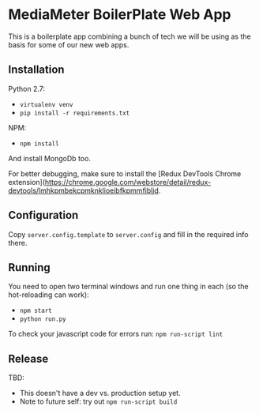 MediaMeter BoilerPlate Web App
==============================

This is a boilerplate app combining a bunch of tech we will be using as the basis
for some of our new web apps.

Installation
------------

Python 2.7:
 * `virtualenv venv`
 * `pip install -r requirements.txt`

NPM:
 * `npm install`

And install MongoDb too.

For better debugging, make sure to install the [Redux DevTools Chrome extension](https://chrome.google.com/webstore/detail/redux-devtools/lmhkpmbekcpmknklioeibfkpmmfibljd.

Configuration
-------------

Copy `server.config.template` to `server.config` and fill in the required info there.

Running
-------

You need to open two terminal windows and run one thing in each (so the hot-reloading can work):
 * `npm start`
 * `python run.py`

To check your javascript code for errors run: `npm run-script lint`

Release
-------

TBD:
 * This doesn't have a dev vs. production setup yet.
 * Note to future self: try out `npm run-script build`
